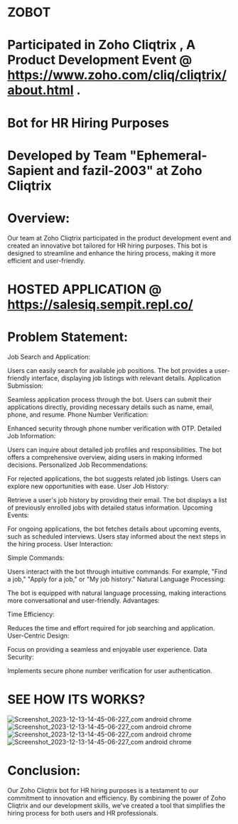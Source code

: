 # ZOBOT

# Participated in Zoho Cliqtrix , A Product Development Event @ https://www.zoho.com/cliq/cliqtrix/about.html .

# Bot for HR Hiring Purposes

# Developed by Team "Ephemeral-Sapient and fazil-2003" at Zoho Cliqtrix

# Overview:
Our team at Zoho Cliqtrix participated in the product development event and created an innovative bot tailored for HR hiring purposes. This bot is designed to streamline and enhance the hiring process, making it more efficient and user-friendly.

# HOSTED APPLICATION @ https://salesiq.sempit.repl.co/

# Problem Statement:
Job Search and Application:

Users can easily search for available job positions.
The bot provides a user-friendly interface, displaying job listings with relevant details.
Application Submission:

Seamless application process through the bot.
Users can submit their applications directly, providing necessary details such as name, email, phone, and resume.
Phone Number Verification:

Enhanced security through phone number verification with OTP.
Detailed Job Information:

Users can inquire about detailed job profiles and responsibilities.
The bot offers a comprehensive overview, aiding users in making informed decisions.
Personalized Job Recommendations:

For rejected applications, the bot suggests related job listings.
Users can explore new opportunities with ease.
User Job History:

Retrieve a user's job history by providing their email.
The bot displays a list of previously enrolled jobs with detailed status information.
Upcoming Events:

For ongoing applications, the bot fetches details about upcoming events, such as scheduled interviews.
Users stay informed about the next steps in the hiring process.
User Interaction:

Simple Commands:

Users interact with the bot through intuitive commands.
For example, "Find a job," "Apply for a job," or "My job history."
Natural Language Processing:

The bot is equipped with natural language processing, making interactions more conversational and user-friendly.
Advantages:

Time Efficiency:

Reduces the time and effort required for job searching and application.
User-Centric Design:

Focus on providing a seamless and enjoyable user experience.
Data Security:

Implements secure phone number verification for user authentication.

# SEE HOW ITS WORKS?
![Screenshot_2023-12-13-14-45-06-227_com android chrome](https://github.com/user-attachments/assets/00c015e4-9c0a-476c-b7b1-a59d9b98905a)
![Screenshot_2023-12-13-14-45-06-227_com android chrome](https://github.com/user-attachments/assets/d7bcf08e-fa58-49f9-8281-1e2354da4cea)
![Screenshot_2023-12-13-14-45-06-227_com android chrome](https://github.com/user-attachments/assets/be1ecef3-0a63-4d88-b8b4-6c839d4361d2)
![Screenshot_2023-12-13-14-45-06-227_com android chrome](https://github.com/user-attachments/assets/fdb080b7-639c-4320-8138-db57ac773441)




# Conclusion:
Our Zoho Cliqtrix bot for HR hiring purposes is a testament to our commitment to innovation and efficiency.
By combining the power of Zoho Cliqtrix and our development skills, we've created a tool that simplifies the hiring process for both users and HR professionals.
